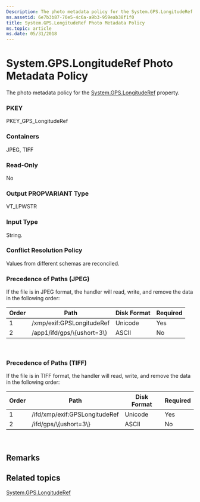 ```yaml
---
Description: The photo metadata policy for the System.GPS.LongitudeRef property.
ms.assetid: 6e7b3b87-70e5-4c6a-a9b3-959eab38f1f0
title: System.GPS.LongitudeRef Photo Metadata Policy
ms.topic: article
ms.date: 05/31/2018
---
```


# System.GPS.LongitudeRef Photo Metadata Policy

The photo metadata policy for the [System.GPS.LongitudeRef](../properties/props-system-gps-longituderef.md) property.

### PKEY

PKEY\_GPS\_LongitudeRef

### Containers

JPEG, TIFF

### Read-Only

No

### Output PROPVARIANT Type

VT\_LPWSTR

### Input Type

String.

### Conflict Resolution Policy

Values from different schemas are reconciled.

### Precedence of Paths (JPEG)

If the file is in JPEG format, the handler will read, write, and remove the data in the following order:



| Order | Path                         | Disk Format | Required |
|-------|------------------------------|-------------|----------|
| 1     | /xmp/exif:GPSLongitudeRef    | Unicode     | Yes      |
| 2     | /app1/ifd/gps/\\{ushort=3\\} | ASCII       | No       |



 

### Precedence of Paths (TIFF)

If the file is in TIFF format, the handler will read, write, and remove the data in the following order:



| Order | Path                          | Disk Format | Required |
|-------|-------------------------------|-------------|----------|
| 1     | /ifd/xmp/exif:GPSLongitudeRef | Unicode     | Yes      |
| 2     | /ifd/gps/\\{ushort=3\\}       | ASCII       | No       |



 

## Remarks

## Related topics

<dl> <dt>

[System.GPS.LongitudeRef](../properties/props-system-gps-longituderef.md)
</dt> </dl>

 

 